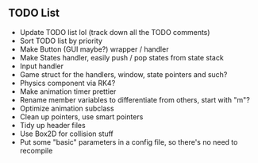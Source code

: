 ## TODO List

- Update TODO list lol (track down all the TODO comments)
- Sort TODO list by priority
- Make Button (GUI maybe?) wrapper / handler
- Make States handler, easily push / pop states from state stack
- Input handler
- Game struct for the handlers, window, state pointers and such?
- Physics component via RK4?
- Make animation timer prettier
- Rename member variables to differentiate from others, start with "m"?
- Optimize animation subclass
- Clean up pointers, use smart pointers
- Tidy up header files
- Use Box2D for collision stuff
- Put some "basic" parameters in a config file, so there's no need to recompile

